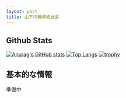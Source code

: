 ```yaml
---
layout: post
title: 山下の職務経歴書
---
```


## Github Stats

[![Anurag's GitHub stats](https://github-readme-stats.vercel.app/api?username=atomisu0312&count_private=true&theme=cobalt)](https://github.com/anuraghazra/github-readme-stats)
[![Top Langs](https://github-readme-stats.vercel.app/api/top-langs/?username=atomisu0312&count_private=true&theme=cobalt)](https://github.com/anuraghazra/github-readme-stats)
[![trophy](https://github-profile-trophy.vercel.app/?username=atomisu0312&theme=onedark&column=7
)](https://github.com/ryo-ma/github-profile-trophy)

## 基本的な情報
準備中